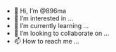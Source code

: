 - 👋 Hi, I’m @896ma
- 👀 I’m interested in ...
- 🌱 I’m currently learning ...
- 💞️ I’m looking to collaborate on ...
- 📫 How to reach me ...

<!---
896ma/896ma is a ✨ special ✨ repository because its `README.md` (this file) appears on your GitHub profile.
You can click the Preview link to take a look at your changes.
--->
